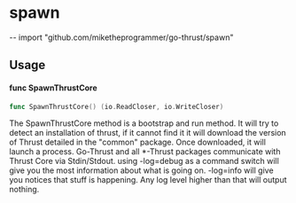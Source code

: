 # spawn
--
    import "github.com/miketheprogrammer/go-thrust/spawn"


## Usage

#### func  SpawnThrustCore

```go
func SpawnThrustCore() (io.ReadCloser, io.WriteCloser)
```
The SpawnThrustCore method is a bootstrap and run method. It will try to detect
an installation of thrust, if it cannot find it it will download the version of
Thrust detailed in the "common" package. Once downloaded, it will launch a
process. Go-Thrust and all *-Thrust packages communicate with Thrust Core via
Stdin/Stdout. using -log=debug as a command switch will give you the most
information about what is going on. -log=info will give you notices that stuff
is happening. Any log level higher than that will output nothing.

